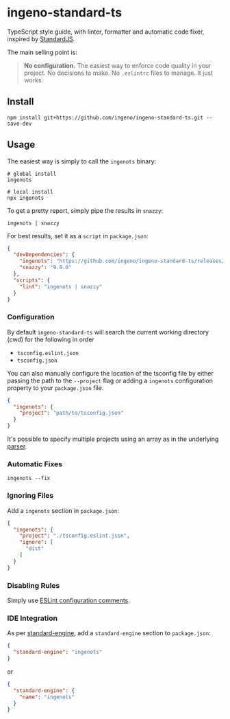 # ingeno-standard-ts

TypeScript style guide, with linter, formatter and automatic code fixer, inspired by [StandardJS](https://standardjs.com/).

The main selling point is:

> **No configuration.** The easiest way to enforce code quality in your project. No decisions to make. No `.eslintrc`
> files to manage. It just works.

## Install

`npm install git+https://github.com/ingeno/ingeno-standard-ts.git --save-dev`

## Usage

The easiest way is simply to call the `ingenots` binary:

```shell
# global install
ingenots

# local install
npx ingenots
```

To get a pretty report, simply pipe the results in `snazzy`:

```shell
ingenots | snazzy
```

For best results, set it as a `script` in `package.json`:

```json
{
  "devDependencies": {
    "ingenots": "https://github.com/ingeno/ingeno-standard-ts/releases/download/v0.0.4/ingenots-0.0.4.tgz",
    "snazzy": "9.0.0"
  },
  "scripts": {
    "lint": "ingenots | snazzy"
  }
}
```

### Configuration

By default `ingeno-standard-ts` will search the current working directory (cwd) for the following in order

- `tsconfig.eslint.json`
- `tsconfig.json`

You can also manually configure the location of the tsconfig file by either passing the path to the `--project` flag or
adding a `ingenots` configuration property to your `package.json` file.

```json
{
  "ingenots": {
    "project": "path/to/tsconfig.json"
  }
}
```

It's possible to specify multiple projects using an array as in the underlying [parser](https://github.com/typescript-eslint/typescript-eslint/tree/master/packages/parser#parseroptionsproject).

### Automatic Fixes

```shell
ingenots --fix
```

### Ignoring Files

Add a `ingenots` section in `package.json`:

```json
{
  "ingenots": {
    "project": "./tsconfig.eslint.json",
    "ignore": [
      "dist"
    ]
  }
}
```

### Disabling Rules

Simply use [ESLint configuration comments](https://eslint.org/docs/user-guide/configuring/rules#disabling-rules).

### IDE Integration

As per [standard-engine](https://github.com/standard/standard-engine#editor-integrations), add a `standard-engine`
section to `package.json`:

```json
{
  "standard-engine": "ingenots"
}
```

or

```json
{
  "standard-engine": {
    "name": "ingenots"
  }
}
```
